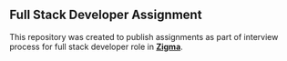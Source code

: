 
## Full Stack Developer Assignment

This repository was created to publish assignments as part of interview process for full stack developer role in **[Zigma](https://zigma.in/)**.
